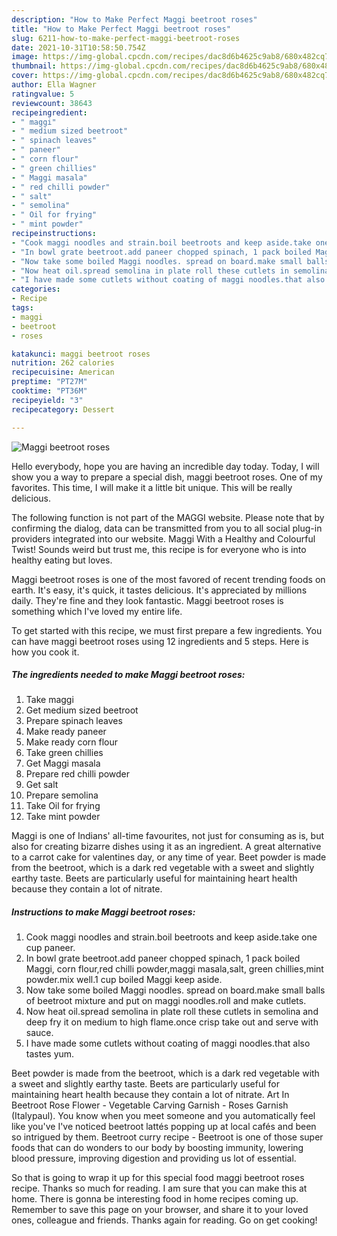 ```yaml
---
description: "How to Make Perfect Maggi beetroot roses"
title: "How to Make Perfect Maggi beetroot roses"
slug: 6211-how-to-make-perfect-maggi-beetroot-roses
date: 2021-10-31T10:58:50.754Z
image: https://img-global.cpcdn.com/recipes/dac8d6b4625c9ab8/680x482cq70/maggi-beetroot-roses-recipe-main-photo.jpg
thumbnail: https://img-global.cpcdn.com/recipes/dac8d6b4625c9ab8/680x482cq70/maggi-beetroot-roses-recipe-main-photo.jpg
cover: https://img-global.cpcdn.com/recipes/dac8d6b4625c9ab8/680x482cq70/maggi-beetroot-roses-recipe-main-photo.jpg
author: Ella Wagner
ratingvalue: 5
reviewcount: 38643
recipeingredient:
- " maggi"
- " medium sized beetroot"
- " spinach leaves"
- " paneer"
- " corn flour"
- " green chillies"
- " Maggi masala"
- " red chilli powder"
- " salt"
- " semolina"
- " Oil for frying"
- " mint powder"
recipeinstructions:
- "Cook maggi noodles and strain.boil beetroots and keep aside.take one cup paneer."
- "In bowl grate beetroot.add paneer chopped spinach, 1 pack boiled Maggi, corn flour,red chilli powder,maggi masala,salt, green chillies,mint powder.mix well.1 cup boiled Maggi keep aside."
- "Now take some boiled Maggi noodles. spread on board.make small balls of beetroot mixture and put on maggi noodles.roll and make cutlets."
- "Now heat oil.spread semolina in plate roll these cutlets in semolina and deep fry it on medium to high flame.once crisp take out and serve with sauce."
- "I have made some cutlets without coating of maggi noodles.that also tastes yum."
categories:
- Recipe
tags:
- maggi
- beetroot
- roses

katakunci: maggi beetroot roses 
nutrition: 262 calories
recipecuisine: American
preptime: "PT27M"
cooktime: "PT36M"
recipeyield: "3"
recipecategory: Dessert

---
```



![Maggi beetroot roses](https://img-global.cpcdn.com/recipes/dac8d6b4625c9ab8/680x482cq70/maggi-beetroot-roses-recipe-main-photo.jpg)

Hello everybody, hope you are having an incredible day today. Today, I will show you a way to prepare a special dish, maggi beetroot roses. One of my favorites. This time, I will make it a little bit unique. This will be really delicious.

The following function is not part of the MAGGI website. Please note that by confirming the dialog, data can be transmitted from you to all social plug-in providers integrated into our website. Maggi With a Healthy and Colourful Twist! Sounds weird but trust me, this recipe is for everyone who is into healthy eating but loves.

Maggi beetroot roses is one of the most favored of recent trending foods on earth. It's easy, it's quick, it tastes delicious. It's appreciated by millions daily. They're fine and they look fantastic. Maggi beetroot roses is something which I've loved my entire life.


To get started with this recipe, we must first prepare a few ingredients. You can have maggi beetroot roses using 12 ingredients and 5 steps. Here is how you cook it.

<!--inarticleads1-->

##### The ingredients needed to make Maggi beetroot roses:

1. Take  maggi
1. Get  medium sized beetroot
1. Prepare  spinach leaves
1. Make ready  paneer
1. Make ready  corn flour
1. Take  green chillies
1. Get  Maggi masala
1. Prepare  red chilli powder
1. Get  salt
1. Prepare  semolina
1. Take  Oil for frying
1. Take  mint powder


Maggi is one of Indians&#39; all-time favourites, not just for consuming as is, but also for creating bizarre dishes using it as an ingredient. A great alternative to a carrot cake for valentines day, or any time of year. Beet powder is made from the beetroot, which is a dark red vegetable with a sweet and slightly earthy taste. Beets are particularly useful for maintaining heart health because they contain a lot of nitrate. 

<!--inarticleads2-->

##### Instructions to make Maggi beetroot roses:

1. Cook maggi noodles and strain.boil beetroots and keep aside.take one cup paneer.
1. In bowl grate beetroot.add paneer chopped spinach, 1 pack boiled Maggi, corn flour,red chilli powder,maggi masala,salt, green chillies,mint powder.mix well.1 cup boiled Maggi keep aside.
1. Now take some boiled Maggi noodles. spread on board.make small balls of beetroot mixture and put on maggi noodles.roll and make cutlets.
1. Now heat oil.spread semolina in plate roll these cutlets in semolina and deep fry it on medium to high flame.once crisp take out and serve with sauce.
1. I have made some cutlets without coating of maggi noodles.that also tastes yum.


Beet powder is made from the beetroot, which is a dark red vegetable with a sweet and slightly earthy taste. Beets are particularly useful for maintaining heart health because they contain a lot of nitrate. Art In Beetroot Rose Flower - Vegetable Carving Garnish - Roses Garnish (Italypaul). You know when you meet someone and you automatically feel like you&#39;ve I&#39;ve noticed beetroot lattés popping up at local cafés and been so intrigued by them. Beetroot curry recipe - Beetroot is one of those super foods that can do wonders to our body by boosting immunity, lowering blood pressure, improving digestion and providing us lot of essential. 

So that is going to wrap it up for this special food maggi beetroot roses recipe. Thanks so much for reading. I am sure that you can make this at home. There is gonna be interesting food in home recipes coming up. Remember to save this page on your browser, and share it to your loved ones, colleague and friends. Thanks again for reading. Go on get cooking!
